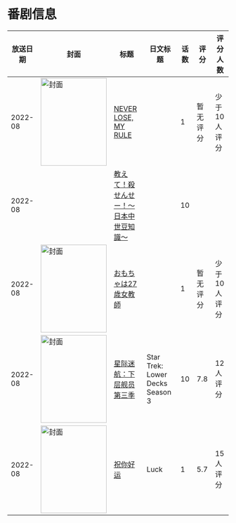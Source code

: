 # 番剧信息

|放送日期|封面|标题|日文标题|话数|评分|评分人数|
|---|---|---|---|---|---|---|
|2022-08|<img src="//lain.bgm.tv/pic/cover/c/57/9a/422151_MLu9w.jpg" alt="封面" style="width:150px;height:200px;object-fit:cover;">|[NEVER LOSE, MY RULE](https://bangumi.tv/subject/422151)||1|暂无评分|少于10人评分|
|2022-08||[教えて！殺せんせー！～日本中世豆知識～](https://bangumi.tv/subject/503844)||10|||
|2022-08|<img src="/img/no_icon_subject.png" alt="封面" style="width:150px;height:200px;object-fit:cover;">|[おもちゃは27歳女教師](https://bangumi.tv/subject/393783)||1|暂无评分|少于10人评分|
|2022-08|<img src="//lain.bgm.tv/pic/cover/c/4f/ec/396699_yP80V.jpg" alt="封面" style="width:150px;height:200px;object-fit:cover;">|[星际迷航：下层舰员 第三季](https://bangumi.tv/subject/396699)|Star Trek: Lower Decks Season 3|10|7.8|12人评分|
|2022-08|<img src="//lain.bgm.tv/pic/cover/c/43/71/395310_L0mS3.jpg" alt="封面" style="width:150px;height:200px;object-fit:cover;">|[祝你好运](https://bangumi.tv/subject/395310)|Luck|1|5.7|15人评分|
